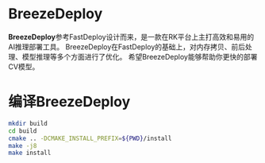 # BreezeDeploy

**BreezeDeploy**参考FastDeploy设计而来，是一款在RK平台上主打高效和易用的AI推理部署工具。
BreezeDeploy在FastDeploy的基础上，对内存拷贝、前后处理、模型推理等多个方面进行了优化。
希望BreezeDeploy能够帮助你更快的部署CV模型。

# 编译BreezeDeploy

```bash
mkdir build
cd build
cmake .. -DCMAKE_INSTALL_PREFIX=${PWD}/install
make -j8
make install
```
